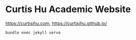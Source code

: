 # Curtis Hu Academic Website

https://curtisjhu.com, https://curtisjhu.github.io/


```
bundle exec jekyll serve
```
